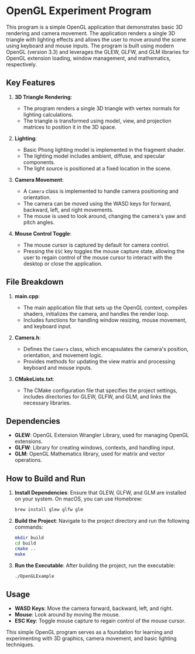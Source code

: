 # OpenGL Experiment Program

This program is a simple OpenGL application that demonstrates basic 3D rendering and camera movement. The application renders a single 3D triangle with lighting effects and allows the user to move around the scene using keyboard and mouse inputs. The program is built using modern OpenGL (version 3.3) and leverages the GLEW, GLFW, and GLM libraries for OpenGL extension loading, window management, and mathematics, respectively.

## Key Features

1. **3D Triangle Rendering**:
   - The program renders a single 3D triangle with vertex normals for lighting calculations.
   - The triangle is transformed using model, view, and projection matrices to position it in the 3D space.

2. **Lighting**:
   - Basic Phong lighting model is implemented in the fragment shader.
   - The lighting model includes ambient, diffuse, and specular components.
   - The light source is positioned at a fixed location in the scene.

3. **Camera Movement**:
   - A `Camera` class is implemented to handle camera positioning and orientation.
   - The camera can be moved using the WASD keys for forward, backward, left, and right movements.
   - The mouse is used to look around, changing the camera's yaw and pitch angles.

4. **Mouse Control Toggle**:
   - The mouse cursor is captured by default for camera control.
   - Pressing the `ESC` key toggles the mouse capture state, allowing the user to regain control of the mouse cursor to interact with the desktop or close the application.

## File Breakdown

1. **main.cpp**:
   - The main application file that sets up the OpenGL context, compiles shaders, initializes the camera, and handles the render loop.
   - Includes functions for handling window resizing, mouse movement, and keyboard input.

2. **Camera.h**:
   - Defines the `Camera` class, which encapsulates the camera's position, orientation, and movement logic.
   - Provides methods for updating the view matrix and processing keyboard and mouse inputs.

3. **CMakeLists.txt**:
   - The CMake configuration file that specifies the project settings, includes directories for GLEW, GLFW, and GLM, and links the necessary libraries.

## Dependencies

- **GLEW**: OpenGL Extension Wrangler Library, used for managing OpenGL extensions.
- **GLFW**: Library for creating windows, contexts, and handling input.
- **GLM**: OpenGL Mathematics library, used for matrix and vector operations.

## How to Build and Run

1. **Install Dependencies**:
   Ensure that GLEW, GLFW, and GLM are installed on your system. On macOS, you can use Homebrew:
   ```sh
   brew install glew glfw glm
   ```

2. **Build the Project**:
   Navigate to the project directory and run the following commands:
   ```sh
   mkdir build
   cd build
   cmake ..
   make
   ```

3. **Run the Executable**:
   After building the project, run the executable:
   ```sh
   ./OpenGLExample
   ```

## Usage

- **WASD Keys**: Move the camera forward, backward, left, and right.
- **Mouse**: Look around by moving the mouse.
- **ESC Key**: Toggle mouse capture to regain control of the mouse cursor.

This simple OpenGL program serves as a foundation for learning and experimenting with 3D graphics, camera movement, and basic lighting techniques.
